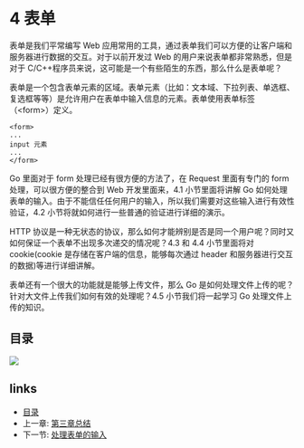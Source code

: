 # 4 表单

表单是我们平常编写 Web 应用常用的工具，通过表单我们可以方便的让客户端和服务器进行数据的交互。对于以前开发过 Web 的用户来说表单都非常熟悉，但是对于 C/C++程序员来说，这可能是一个有些陌生的东西，那么什么是表单呢？

表单是一个包含表单元素的区域。表单元素（比如：文本域、下拉列表、单选框、复选框等等）是允许用户在表单中输入信息的元素。表单使用表单标签（\<form\>）定义。

    <form>
    ...
    input 元素
    ...
    </form>

Go 里面对于 form 处理已经有很方便的方法了，在 Request 里面有专门的 form 处理，可以很方便的整合到 Web 开发里面来，4.1 小节里面将讲解 Go 如何处理表单的输入。由于不能信任任何用户的输入，所以我们需要对这些输入进行有效性验证，4.2 小节将就如何进行一些普通的验证进行详细的演示。

HTTP 协议是一种无状态的协议，那么如何才能辨别是否是同一个用户呢？同时又如何保证一个表单不出现多次递交的情况呢？4.3 和 4.4 小节里面将对 cookie(cookie 是存储在客户端的信息，能够每次通过 header 和服务器进行交互的数据)等进行详细讲解。

表单还有一个很大的功能就是能够上传文件，那么 Go 是如何处理文件上传的呢？针对大文件上传我们如何有效的处理呢？4.5 小节我们将一起学习 Go 处理文件上传的知识。

## 目录

![](https://ngte-superbed.oss-cn-beijing.aliyuncs.com/uPic/images/navi4.png?raw=true)

## links

- [目录](preface.md)
- 上一章: [第三章总结](03.5.md)
- 下一节: [处理表单的输入](04.1.md)
